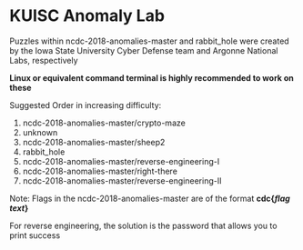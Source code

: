 # KUISC Anomaly Lab
Puzzles within ncdc-2018-anomalies-master and rabbit_hole were created by the Iowa State University Cyber Defense team and Argonne National Labs, respectively

**Linux or equivalent command terminal is highly recommended to work on these**

Suggested Order in increasing difficulty:

1. ncdc-2018-anomalies-master/crypto-maze
2. unknown 
3. ncdc-2018-anomalies-master/sheep2
4. rabbit_hole
5. ncdc-2018-anomalies-master/reverse-engineering-I
6. ncdc-2018-anomalies-master/right-there
7. ncdc-2018-anomalies-master/reverse-engineering-II


Note: Flags in the ncdc-2018-anomalies-master are of the format **cdc{*flag text*}**

For reverse engineering, the solution is the password that allows you to print success
